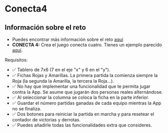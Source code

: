 # Conecta4

## Información sobre el reto
* Puedes encontrar más información sobre el reto [aquí](https://papergames.io/es/conecta-4)
* **CONECTA 4:** Crea el juego conecta cuatro. Tienes un ejemplo parecido [aquí](https://papergames.io/es/conecta-4). 

Requisitos:

* ✅ Tablero de 7x6 (7 en el eje "x" y 6 en el "y").
* ✅ Fichas Rojas y Amarillas. La primera partida la comienza siempre la Roja (la segunda la Amarilla, la tercera la Roja...).
* ✅ No hay que implementar una funcionalidad que te permita jugar contra la App. Se asume que jugarán dos personas reales alternándose.
* ✅ Al seleccionar la columna se coloca la ficha en la parte inferior.
* ✅ Guardar el número partidas ganadas de cada equipo mientras la App no se finaliza.
* ✅ Dos botones para reiniciar la partida en marcha y para resetear el contador de victorias y derrotas.
* ✅ Puedes añadirle todas las funcionalidades extra que consideres.
